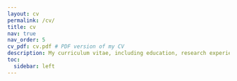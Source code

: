 ```yaml
---
layout: cv
permalink: /cv/
title: cv
nav: true
nav_order: 5
cv_pdf: cv.pdf # PDF version of my CV
description: My curriculum vitae, including education, research experience, publications, and skills in machine learning, sequence modelling and brain-inspired computing.
toc:
  sidebar: left
---
```

